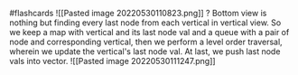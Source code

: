 #flashcards 
![[Pasted image 20220530110823.png]]
?
Bottom view is nothing but finding every last node from each vertical in vertical view. So we keep a map with vertical and its last node val and a queue with a pair of node and corresponding vertical, then we perform a level order traversal, wherein we update the vertical's last node val. At last, we push last node vals into vector.
![[Pasted image 20220530111247.png]]